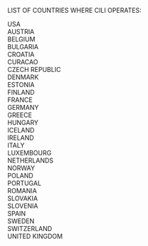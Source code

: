 LIST OF COUNTRIES WHERE CILI OPERATES:

USA\
AUSTRIA\
BELGIUM\
BULGARIA\
CROATIA\
CURACAO\
CZECH REPUBLIC\
DENMARK\
ESTONIA\
FINLAND\
FRANCE\
GERMANY\
GREECE\
HUNGARY\
ICELAND\
IRELAND\
ITALY\
LUXEMBOURG\
NETHERLANDS\
NORWAY\
POLAND\
PORTUGAL\
ROMANIA\
SLOVAKIA\
SLOVENIA\
SPAIN\
SWEDEN\
SWITZERLAND\
UNITED KINGDOM
